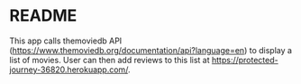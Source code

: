 # README

This app calls themoviedb API (https://www.themoviedb.org/documentation/api?language=en) to display a list of movies. 
User can then add reviews to this list at https://protected-journey-36820.herokuapp.com/. 
